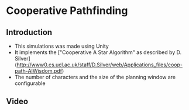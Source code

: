 # Cooperative Pathfinding

## Introduction
* This simulations was made using Unity
* It implements the ["Cooperative A Star Algorithm" as described by D. Silver] (http://www0.cs.ucl.ac.uk/staff/D.Silver/web/Applications_files/coop-path-AIWisdom.pdf)
* The number of characters and the size of the planning window are configurable 

## Video

